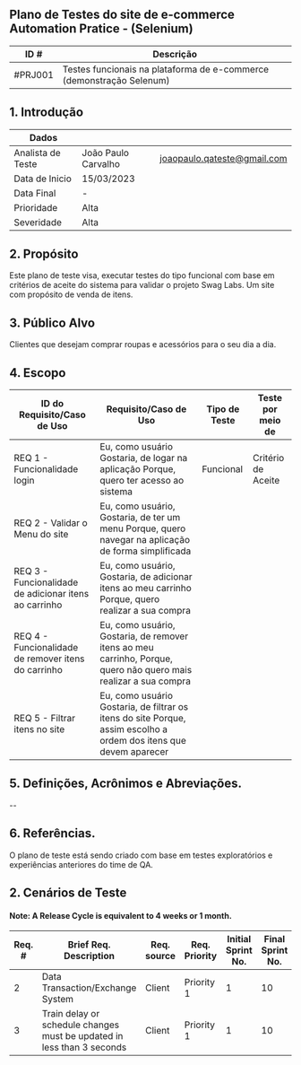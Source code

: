 ## Plano de Testes do site de e-commerce Automation Pratice - (Selenium)

|ID #| Descrição |
|-|-|
|#PRJ001|Testes funcionais na plataforma de e-commerce (demonstração Selenum)|

## 1. Introdução

|Dados|  ||
|-|-|-|
|Analista de Teste|João Paulo Carvalho| joaopaulo.qateste@gmail.com |
|Data de Inicio | 15/03/2023|
|Data Final | - |
|Prioridade |Alta|
|Severidade |Alta|

## 2. Propósito

Este plano de teste visa, executar testes do tipo funcional com base em critérios de aceite do sistema  para validar o projeto Swag Labs. Um site com propósito de venda de itens.

## 3. Público Alvo


Clientes que desejam comprar roupas e acessórios para o seu dia a dia.

## 4. Escopo

| ID do Requisito/Caso de Uso| Requisito/Caso de Uso | Tipo de Teste | Teste por meio de |
|---|---|---|---| 
| REQ 1 - Funcionalidade login | Eu, como usuário Gostaria, de logar na aplicação Porque, quero ter acesso ao sistema| Funcional | Critério de Aceite |
|REQ 2 - Validar o Menu do site | Eu, como usuário, Gostaria, de ter um menu Porque, quero navegar na aplicação de forma simplificada|	
| REQ 3 - Funcionalidade de adicionar itens ao carrinho | Eu, como usuário, Gostaria, de adicionar itens ao meu carrinho Porque, quero realizar a sua compra|		
| REQ 4 - Funcionalidade de remover itens do carrinho | Eu, como usuário, Gostaria, de remover itens ao meu carrinho, Porque, quero não quero mais realizar a sua compra |		
| REQ 5 -  Filtrar itens no site | Eu, como usuário Gostaria, de filtrar os itens do site Porque, assim escolho a ordem dos itens que devem aparecer|	

## 5. Definições, Acrônimos e Abreviações.

--

## 6. Referências.

O plano de teste está sendo criado com base em testes exploratórios e experiências anteriores do time de QA.



## 2. Cenários de Teste


#### Note: A Release Cycle is equivalent to 4 weeks or 1 month.
|Req. #| Brief Req. Description | Req. source | Req. Priority | Initial Sprint No. | Final Sprint No. | Req. Status |
|-|-|-|-|-|-|-|
|2|Data Transaction/Exchange System|Client|Priority 1|1|10|Accepted for this Release|
|3|Train delay or schedule changes must be updated in less than 3 seconds|Client|Priority 1|1|10|Accepted for this Release|
